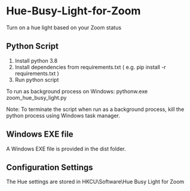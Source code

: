 # Hue-Busy-Light-for-Zoom
Turn on a hue light based on your Zoom status

## Python Script
1. Install python 3.8
2. Install dependencies from requirements.txt ( e.g. pip install -r requirements.txt )
3. Run python script

To run as background process on Windows:
pythonw.exe zoom_hue_busy_light.py

Note: To terminate the script when run as a background process, kill the python process using Windows task manager.

## Windows EXE file

A Windows EXE file is provided in the dist folder.

## Configuration Settings

The Hue settings are stored in HKCU\Software\Hue Busy Light for Zoom
